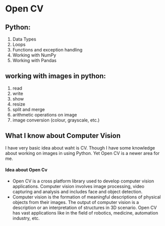 # Open CV

## Python:
  1. Data Types
  2. Loops 
  3. Functions and exception handling
  4. Working with NumPy
  5. Working with Pandas
## working with images in python:
  1. read
  2. write
  3. show
  4. resize
  5. split and merge
  6. arithmetic operations on image
  7. image conversion (colour, grayscale, etc.)
  
 ## What I know about Computer Vision 
   I have very basic idea about waht is CV. Though I have some knowledge about working on images in using Python. Yet Open CV is a newer area for me.
   #### Idea about Open Cv
* Open CV is a cross platform library used to develop computer vision applications. Computer vision involves image processing, video capturing and analysis and includes face and object detection.
* Computer vision is the formation of meaningful descriptions of physical objects from their images. The output of computer vision is a description or an interpretation of structures in 3D scenario. Open CV has vast applications like in the field of robotics, medicine, automation industry, etc. 
